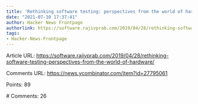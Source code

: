 ```yaml
---
title: 'Rethinking software testing: perspectives from the world of hardware (2019)'
date: "2021-07-10 17:37:41"
author: Hacker News Frontpage
authorlink: https://software.rajivprab.com/2019/04/28/rethinking-software-testing-perspectives-from-the-world-of-hardware/
tags:
- Hacker-News-Frontpage
---
```


<p>Article URL: <a href="https://software.rajivprab.com/2019/04/28/rethinking-software-testing-perspectives-from-the-world-of-hardware/">https://software.rajivprab.com/2019/04/28/rethinking-software-testing-perspectives-from-the-world-of-hardware/</a></p>
<p>Comments URL: <a href="https://news.ycombinator.com/item?id=27795061">https://news.ycombinator.com/item?id=27795061</a></p>
<p>Points: 89</p>
<p># Comments: 26</p>
